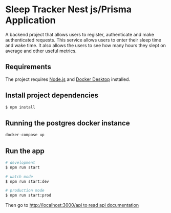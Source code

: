 # Sleep Tracker Nest js/Prisma Application

A backend project that allows users to register, authenticate and make authenticated requests. This service allows users to enter their sleep time and wake time. It also allows the users to see how many hours they slept on average and other useful metrics.

## Requirements

The project requires [Node.js](https://nodejs.org/) and [Docker Desktop](https://www.docker.com/) installed.

## Install project dependencies

```bash
$ npm install
```

## Running the postgres docker instance
```bash
docker-compose up
```

## Run the app

```bash
# development
$ npm run start

# watch mode
$ npm run start:dev

# production mode
$ npm run start:prod
```

Then go to [http://localhost:3000/api to read api documentation](http://localhost:3000/api)


